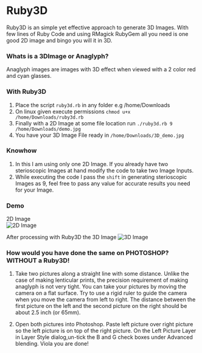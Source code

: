 Ruby3D
========

Ruby3D is an simple yet effective approach to generate 3D Images. With few lines of Ruby Code
and using RMagick RubyGem all you need is one good 2D image and bingo you will it in 3D. 

### Whats is a 3DImage or Anaglyph?
Anaglyph images are images with 3D effect when viewed with a 2 color red and cyan glasses.


### With Ruby3D

1. Place the script `ruby3d.rb` in any folder e.g /home/Downloads
2. On linux given execute permissions `chmod u+x /home/Downloads/ruby3d.rb`
3. Finally with a 2D Image at some file location run `./ruby3d.rb 9 /home/Downloads/demo.jpg`
3. You have your 3D Image File ready in `/home/Downloads/3D_demo.jpg`


### Knowhow
1. In this I am using only one 2D Image. If you already have two sterioscopic Images at hand modify
the code to take two Image Inputs.
2. While executing the code I pass the `shift` in generating sterioscopic Images as 9, feel free to pass any value for accurate results you need for your Image.

### Demo
2D Image  
![2D Image](http://db.tt/t3VDvVUc "2D")

After processing with Ruby3D the 3D Image
![3D Image](http://db.tt/uVmcgYHj "3D")

### How would you have done the same on PHOTOSHOP? WITHOUT a Ruby3D!

1. Take two pictures along a straight line with some distance. 
Unlike the case of making lenticular prints, the precision requirement of making anaglyph 
is not very tight. You can take your pictures by moving the camera on a flat surface. 
Try to use a rigid ruler to guide the camera when you move the camera from left to right. 
The distance between the first picture on the left and the second picture on the right 
should be about 2.5 inch (or 65mm).

2. Open both pictures into Photoshop. Paste left picture over right picture so the left picture is on top of the right picture. On the Left Picture Layer in Layer Style dialog,un-tick the B and G check boxes under Advanced blending. Viola you are done!



